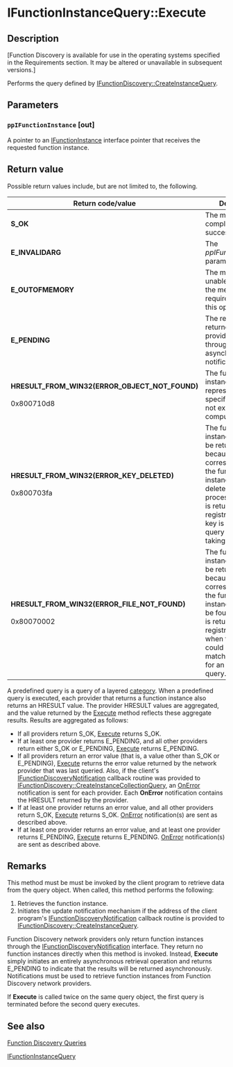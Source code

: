# IFunctionInstanceQuery::Execute

## Description

[Function Discovery is available for use in the operating systems specified in the Requirements section. It may be altered or unavailable in subsequent versions.]

Performs the query defined by [IFunctionDiscovery::CreateInstanceQuery](https://learn.microsoft.com/windows/desktop/api/functiondiscoveryapi/nf-functiondiscoveryapi-ifunctiondiscovery-createinstancequery).

## Parameters

### `ppIFunctionInstance` [out]

A pointer to an [IFunctionInstance](https://learn.microsoft.com/windows/desktop/api/functiondiscoveryapi/nn-functiondiscoveryapi-ifunctioninstance) interface pointer that receives the requested function instance.

## Return value

Possible return values include, but are not limited to, the following.

| Return code/value | Description |
| --- | --- |
| **S_OK** | The method completed successfully. |
| **E_INVALIDARG** | The *ppIFunctionInstance* parameter is **NULL**. |
| **E_OUTOFMEMORY** | The method is unable to allocate the memory required to perform this operation. |
| **E_PENDING** | The results to be returned by a provider will come through asynchronous notification. |
| **HRESULT_FROM_WIN32(ERROR_OBJECT_NOT_FOUND)**<br><br>0x800710d8 | The function instance represented by the specified ID does not exist on this computer. |
| **HRESULT_FROM_WIN32(ERROR_KEY_DELETED)**<br><br>0x800703fa | The function instance could not be returned because the key corresponding to the function instance was deleted by another process. This error is returned by the registry provider if a key is deleted while query processing is taking place. |
| **HRESULT_FROM_WIN32(ERROR_FILE_NOT_FOUND)**<br><br>0x80070002 | The function instance could not be returned because the key corresponding to the function instance could not be found. This error is returned by the registry provider when the provider could not find matching instances for an instance query. |

A predefined query is a query of a layered [category](https://learn.microsoft.com/previous-versions/windows/desktop/fundisc/function-discovery-categories). When a predefined query is executed, each provider that returns a function instance also returns an HRESULT value. The provider HRESULT values are aggregated, and the value returned by the [Execute](https://learn.microsoft.com/windows/desktop/api/functiondiscoveryapi/nf-functiondiscoveryapi-ifunctioninstancecollectionquery-execute) method reflects these aggregate results. Results are aggregated as follows:

* If all providers return S_OK, [Execute](https://learn.microsoft.com/windows/desktop/api/functiondiscoveryapi/nf-functiondiscoveryapi-ifunctioninstancecollectionquery-execute) returns S_OK.
* If at least one provider returns E_PENDING, and all other providers return either S_OK or E_PENDING, [Execute](https://learn.microsoft.com/windows/desktop/api/functiondiscoveryapi/nf-functiondiscoveryapi-ifunctioninstancecollectionquery-execute) returns E_PENDING.
* If all providers return an error value (that is, a value other than S_OK or E_PENDING), [Execute](https://learn.microsoft.com/windows/desktop/api/functiondiscoveryapi/nf-functiondiscoveryapi-ifunctioninstancecollectionquery-execute) returns the error value returned by the network provider that was last queried. Also, if the client's [IFunctionDiscoveryNotification](https://learn.microsoft.com/windows/desktop/api/functiondiscoveryapi/nn-functiondiscoveryapi-ifunctiondiscoverynotification) callback routine was provided to [IFunctionDiscovery::CreateInstanceCollectionQuery](https://learn.microsoft.com/windows/desktop/api/functiondiscoveryapi/nf-functiondiscoveryapi-ifunctiondiscovery-createinstancecollectionquery), an [OnError](https://learn.microsoft.com/windows/desktop/api/functiondiscoveryapi/nf-functiondiscoveryapi-ifunctiondiscoverynotification-onerror) notification is sent for each provider. Each **OnError** notification contains the HRESULT returned by the provider.
* If at least one provider returns an error value, and all other providers return S_OK, [Execute](https://learn.microsoft.com/windows/desktop/api/functiondiscoveryapi/nf-functiondiscoveryapi-ifunctioninstancecollectionquery-execute) returns S_OK. [OnError](https://learn.microsoft.com/windows/desktop/api/functiondiscoveryapi/nf-functiondiscoveryapi-ifunctiondiscoverynotification-onerror) notification(s) are sent as described above.
* If at least one provider returns an error value, and at least one provider returns E_PENDING, [Execute](https://learn.microsoft.com/windows/desktop/api/functiondiscoveryapi/nf-functiondiscoveryapi-ifunctioninstancecollectionquery-execute) returns E_PENDING. [OnError](https://learn.microsoft.com/windows/desktop/api/functiondiscoveryapi/nf-functiondiscoveryapi-ifunctiondiscoverynotification-onerror) notification(s) are sent as described above.

## Remarks

This method must be must be invoked by the client program to retrieve data from the query object. When called, this method performs the following:

1. Retrieves the function instance.
2. Initiates the update notification mechanism if the address of the client program's [IFunctionDiscoveryNotification](https://learn.microsoft.com/windows/desktop/api/functiondiscoveryapi/nn-functiondiscoveryapi-ifunctiondiscoverynotification) callback routine is provided to [IFunctionDiscovery::CreateInstanceQuery](https://learn.microsoft.com/windows/desktop/api/functiondiscoveryapi/nf-functiondiscoveryapi-ifunctiondiscovery-createinstancequery).

Function Discovery network providers only return function instances through the [IFunctionDiscoveryNotification](https://learn.microsoft.com/windows/desktop/api/functiondiscoveryapi/nn-functiondiscoveryapi-ifunctiondiscoverynotification) interface. They return no function instances directly when this method is invoked. Instead, **Execute** simply initiates an entirely asynchronous retrieval operation and returns E_PENDING to indicate that the results will be returned asynchronously. Notifications must be used to retrieve function instances from Function Discovery network providers.

If **Execute** is called twice on the same query object, the first query is terminated before the second query executes.

## See also

[Function Discovery Queries](https://learn.microsoft.com/previous-versions/windows/desktop/fundisc/function-discovery-queries)

[IFunctionInstanceQuery](https://learn.microsoft.com/windows/desktop/api/functiondiscoveryapi/nn-functiondiscoveryapi-ifunctioninstancequery)